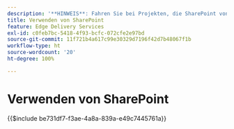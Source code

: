```yaml
---
description: '**HINWEIS**: Fahren Sie bei Projekten, die SharePoint von Adobe verwenden (<https://adobe.sharepoint.com>), bitte hier fort.'
title: Verwenden von SharePoint
feature: Edge Delivery Services
exl-id: c0feb7bc-5418-4f93-bcfc-072cfe2e97bd
source-git-commit: 11f721b4a617c99e30329d7196f42d7b48067f1b
workflow-type: ht
source-wordcount: '20'
ht-degree: 100%

---
```


# Verwenden von SharePoint

{{$include be731df7-f3ae-4a8a-839a-e49c7445761a}}

